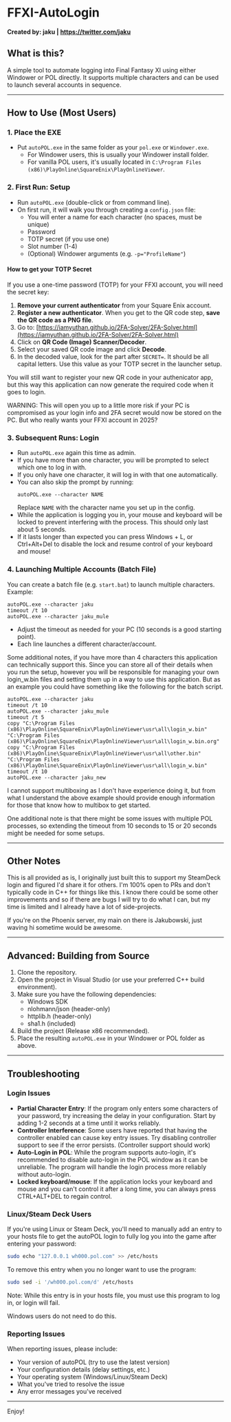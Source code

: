 # FFXI-AutoLogin

**Created by: jaku  |  https://twitter.com/jaku**

## What is this?
A simple tool to automate logging into Final Fantasy XI using either Windower or POL directly. It supports multiple characters and can be used to launch several accounts in sequence.

---

## How to Use (Most Users)

### 1. Place the EXE
- Put `autoPOL.exe` in the same folder as your `pol.exe` or `Windower.exe`.
  - For Windower users, this is usually your Windower install folder.
  - For vanilla POL users, it's usually located in `C:\Program Files (x86)\PlayOnline\SquareEnix\PlayOnlineViewer`.

### 2. First Run: Setup
- Run `autoPOL.exe` (double-click or from command line).
- On first run, it will walk you through creating a `config.json` file:
  - You will enter a name for each character (no spaces, must be unique)
  - Password
  - TOTP secret (if you use one)
  - Slot number (1-4)
  - (Optional) Windower arguments (e.g. `-p="ProfileName"`)

#### How to get your TOTP Secret
If you use a one-time password (TOTP) for your FFXI account, you will need the secret key:

1. **Remove your current authenticator** from your Square Enix account.
2. **Register a new authenticator**. When you get to the QR code step, **save the QR code as a PNG file**.
3. Go to: [https://iamyuthan.github.io/2FA-Solver/2FA-Solver.html](https://iamyuthan.github.io/2FA-Solver/2FA-Solver.html)
4. Click on **QR Code (Image) Scanner/Decoder**.
5. Select your saved QR code image and click **Decode**.
6. In the decoded value, look for the part after `SECRET=`. It should be all capital letters. Use this value as your TOTP secret in the launcher setup.

You will still want to register your new QR code in your authenicator app, but this way this application can now generate the required code when it goes to login.

WARNING: This will open you up to a little more risk if your PC is compromised as your login info and 2FA secret would now be stored on the PC. But who really wants your FFXI account in 2025?

### 3. Subsequent Runs: Login
- Run `autoPOL.exe` again this time as admin.
- If you have more than one character, you will be prompted to select which one to log in with.
- If you only have one character, it will log in with that one automatically.
- You can also skip the prompt by running:
  ```
  autoPOL.exe --character NAME
  ```
  Replace `NAME` with the character name you set up in the config.
- While the application is logging you in, your mouse and keyboard will be locked to prevent interfering with the process. This should only last about 5 seconds.
- If it lasts longer than expected you can press Windows + L, or Ctrl+Alt+Del to disable the lock and resume control of your keyboard and mouse!



### 4. Launching Multiple Accounts (Batch File)
You can create a batch file (e.g. `start.bat`) to launch multiple characters. Example:

```
autoPOL.exe --character jaku
timeout /t 10
autoPOL.exe --character jaku_mule
```

- Adjust the timeout as needed for your PC (10 seconds is a good starting point).
- Each line launches a different character/account.


Some additional notes, if you have more than 4 characters this application can technically support this. Since you can store all of their details when you run the setup, however you will be responsible for managing your own login_w.bin files and setting them up in a way to use this application. But as an example you could have something like the following for the batch script.

```
autoPOL.exe --character jaku
timeout /t 10
autoPOL.exe --character jaku_mule
timeout /t 5
copy "C:\Program Files (x86)\PlayOnline\SquareEnix\PlayOnlineViewer\usr\all\login_w.bin" "C:\Program Files (x86)\PlayOnline\SquareEnix\PlayOnlineViewer\usr\all\login_w.bin.org"
copy "C:\Program Files (x86)\PlayOnline\SquareEnix\PlayOnlineViewer\usr\all\other.bin" "C:\Program Files (x86)\PlayOnline\SquareEnix\PlayOnlineViewer\usr\all\login_w.bin"
timeout /t 10
autoPOL.exe --character jaku_new

```

I cannot support multiboxing as I don't have experience doing it, but from what I understand the above example should provide enough information for those that know how to multibox to get started.

One additional note is that there might be some issues with multiple POL processes, so extending the timeout from 10 seconds to 15 or 20 seconds might be needed for some setups. 

---

## Other Notes

This is all provided as is, I originally just built this to support my SteamDeck login and figured I'd share it for others. I'm 100% open to PRs and don't typically code in C++ for things like this. I know there could be some other improvements and so if there are bugs I will try to do what I can, but my time is limited and I already have a lot of side-projects.

If you're on the Phoenix server, my main on there is Jakubowski, just waving hi sometime would be awesome.

---

## Advanced: Building from Source

1. Clone the repository.
2. Open the project in Visual Studio (or use your preferred C++ build environment).
3. Make sure you have the following dependencies:
   - Windows SDK
   - nlohmann/json (header-only)
   - httplib.h (header-only)
   - sha1.h (included)
4. Build the project (Release x86 recommended).
5. Place the resulting `autoPOL.exe` in your Windower or POL folder as above.

---

## Troubleshooting

### Login Issues

- **Partial Character Entry**: If the program only enters some characters of your password, try increasing the delay in your configuration. Start by adding 1-2 seconds at a time until it works reliably.
- **Controller Interference**: Some users have reported that having the controller enabled can cause key entry issues. Try disabling controller support to see if the error persists. (Controller support should work)
- **Auto-Login in POL**: While the program supports auto-login, it's recommended to disable auto-login in the POL window as it can be unreliable. The program will handle the login process more reliably without auto-login.
- **Locked keyboard/mouse**: If the application locks your keyboard and mouse and you can't control it after a long time, you can always press CTRL+ALT+DEL to regain control.

### Linux/Steam Deck Users

If you're using Linux or Steam Deck, you'll need to manually add an entry to your hosts file to get the autoPOL login to fully log you into the game after entering your password:

```bash
sudo echo "127.0.0.1 wh000.pol.com" >> /etc/hosts
```

To remove this entry when you no longer want to use the program:

```bash
sudo sed -i '/wh000.pol.com/d' /etc/hosts
```

Note: While this entry is in your hosts file, you must use this program to log in, or login will fail. 

Windows users do not need to do this.

### Reporting Issues

When reporting issues, please include:
- Your version of autoPOL (try to use the latest version)
- Your configuration details (delay settings, etc.)
- Your operating system (Windows/Linux/Steam Deck)
- What you've tried to resolve the issue
- Any error messages you've received

---

Enjoy! 